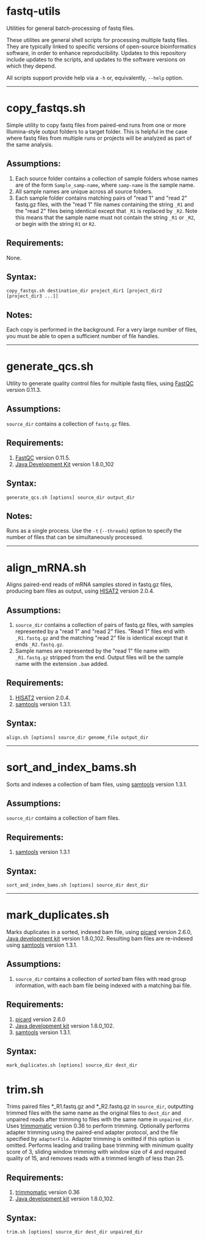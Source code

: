 # fastq-utils
Utilities for general batch-processing of fastq files.

These utilites are general shell scripts for processing multiple fastq files. 
They are typically linked to specific versions of open-source bioinformatics software,
in order to enhance reproducibility. Updates to this repository include updates to 
the scripts, and updates to the software versions on which they depend.

All scripts support provide help via a `-h` or, equivalently, `--help` option. 

---

copy_fastqs.sh
==============

Simple utility to copy fastq files from paired-end runs from one or more 
Illumina-style output folders to a target folder. This is
helpful in the case where fastq files from multiple runs or projects will be analyzed as
part of the same analysis. 

Assumptions:
------------

1. Each source folder contains a collection of sample folders whose names are of the form `Sample_samp-name`, where `samp-name` is the sample name.
2. All sample names are unique across all source folders.
3. Each sample folder contains matching pairs of "read 1" and "read 2" fastq.gz files, with the "read 1" file names containing the string `_R1` and the "read 2" files being identical except that `_R1` is replaced by `_R2`. Note this means that the sample name must not contain the string `_R1` or `_R2`, or begin with the string `R1` or `R2`.
 
Requirements:
-------------

None.

Syntax:
-------

    copy_fastqs.sh destination_dir project_dir1 [project_dir2 [project_dir3 ...]]

Notes:
------

Each copy is performed in the background. For a very large number of files, you must be able to open a sufficient number of file handles.

---

generate_qcs.sh
===============

Utility to generate quality control files for multiple fastq files, using [FastQC](http://www.bioinformatics.babraham.ac.uk/projects/fastqc/) version 0.11.3.

Assumptions:
------------

`source_dir` contains a collection of `fastq.gz` files.

Requirements:
-------------

1. [FastQC](http://www.bioinformatics.babraham.ac.uk/projects/fastqc/) version 0.11.5.
2. [Java Development Kit](http://www.oracle.com/technetwork/java/javase/downloads/index.html) version 1.8.0_102


Syntax:
-------

    generate_qcs.sh [options] source_dir output_dir
    
Notes:
------

Runs as a single process. Use the `-t` (`--threads`) option to specify the number of files that can be simultaneously processed.

---

align_mRNA.sh
=============

Aligns paired-end reads of mRNA samples stored in fastq.gz files, producing bam files as output, using [HISAT2](https://ccb.jhu.edu/software/hisat2/index.shtml) version 2.0.4.

Assumptions:
------------

1. `source_dir` contains a collection of pairs of fastq.gz files, with samples represented by a "read 1" and "read 2" files. "Read 1" files end with `_R1.fastq.gz` and the matching "read 2" file is identical except that it ends `_R2.fastq.gz`. 
2. Sample names are represented by the "read 1" file name with `_R1.fastq.gz` stripped from the end. Output files will be the sample name with the extension `.bam` added.

Requirements:
-------------

1. [HISAT2](https://ccb.jhu.edu/software/hisat2/index.shtml) version 2.0.4.
2. [samtools](http://www.htslib.org/) version 1.3.1.

Syntax:
-------

    align.sh [options] source_dir genome_file output_dir
    
---

sort_and_index_bams.sh
======================

Sorts and indexes a collection of bam files, using [samtools](http://www.htslib.org/) version 1.3.1.


Assumptions:
------------

`source_dir` contains a collection of bam files.

Requirements:
-------------

1. [samtools](http://www.htslib.org/) version 1.3.1

Syntax:
-------

    sort_and_index_bams.sh [options] source_dir dest_dir
    
---

mark_duplicates.sh
==================

Marks duplicates in a sorted, indexed bam file, using [picard](http://broadinstitute.github.io/picard/) version 2.6.0, [Java development kit](http://www.oracle.com/technetwork/java/javase/downloads/index.html) version 1.8.0_102. Resulting bam files are re-indexed using [samtools](http://www.htslib.org/) version 1.3.1.

Assumptions:
------------

1. `source_dir` contains a collection of *sorted* bam files with read group information, with each bam file being indexed with a matching bai file.

Requirements:
-------------

1. [picard](http://broadinstitute.github.io/picard/) version 2.6.0 
2. [Java development kit](http://www.oracle.com/technetwork/java/javase/downloads/index.html) version 1.8.0_102.
3. [samtools](http://www.htslib.org/) version 1.3.1.

Syntax:
-------

    mark_duplicates.sh [options] source_dir dest_dir

trim.sh
=======

Trims paired files *_R1.fastq.gz and *_R2.fastq.gz in `source_dir`, outputting trimmed files with the same name as the original files to `dest_dir` and unpaired reads after trimming to files with the same name in `unpaired_dir`. Uses [trimmomatic](http://www.usadellab.org/cms/?page=trimmomatic) version 0.36 to perform trimming. Optionally performs adapter trimming using the paired-end adapter protocol, and the file specified by `adapterFile`. Adapter trimming is omitted if this option is omitted. Performs leading and trailing base trimming with minimum quality score of 3, sliding window trimming with window size of 4 and required quality of 15, and removes reads with a trimmed length of less than 25.

Requirements:
-------------

1. [trimmomatic](http://www.usadellab.org/cms/?page=trimmomatic) version 0.36
2. [Java development kit](http://www.oracle.com/technetwork/java/javase/downloads/index.html) version 1.8.0_102.
 

Syntax:
-------

    trim.sh [options] source_dir dest_dir unpaired_dir
    
